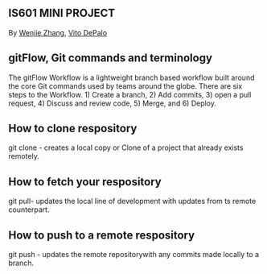 ## IS601 MINI PROJECT
By [Wenjie Zhang](), [Vito DePalo]()

## gitFlow, Git commands and terminology
The gitFlow Workflow is a lightweight branch based workflow built around the core Git commands used by teams around the globe. There are six steps to the Workflow. 1) Create a branch, 2) Add commits, 3) open a pull request, 4) Discuss and review code, 5) Merge, and 6) Deploy.
## How to clone respository
git clone - creates a local copy or Clone of a project that already exists remotely.
## How to fetch your respository
git pull- updates the local line of development with updates from ts remote counterpart.
## How to push to a remote respository
git push - updates the remote repositorywith any commits made locally to a branch.


